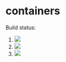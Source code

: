 # containers

Build status:

1. [![](https://github.com/sam9807/containers-project/workflows/tests-avltree.yml/badge.svg)](https://github.com/sam9807/containers-project/actions?query=workflow%3Atests-avltree.yml)
1. [![](https://github.com/sam9807/containers-project/actions/workflows/tests-binarytree.yml/badge.svg)](https://github.com/sam9807/containers-project/actions?query=workflow%3Atests-binarytree)
1. [![](https://github.com/sam9807/containers-project/workflows/tests-BST/badge.svg)](https://github.com/sam9807/containers-project/actions?query=workflow%3Atests-BST)
